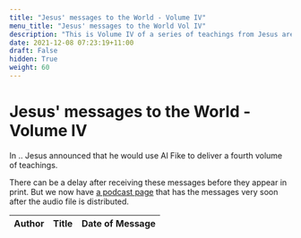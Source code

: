 ```yaml
---
title: "Jesus' messages to the World - Volume IV"
menu_title: "Jesus' messages to the World Vol IV"
description: "This is Volume IV of a series of teachings from Jesus are specifically to extend the original Padgett Messages"
date: 2021-12-08 07:23:19+11:00
draft: False
hidden: True
weight: 60
---
```

# Jesus' messages to the World - Volume IV

In .. Jesus announced that he would use Al Fike to deliver a fourth volume of teachings.

There can be a delay after receiving these messages before they appear in print. But we now have [a podcast page](https://divinelovesanctuary.podbean.com/?s=Teachings) that has the messages very soon after the audio file is distributed. 
 

Author | Title | Date of Message  
---|---|---  


